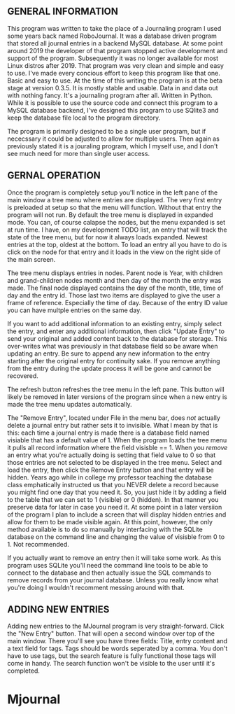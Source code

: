 			
GENERAL INFORMATION
----------------------
This program was written to take the place of a Journaling program I used some years back named RoboJournal. It was a database driven program that stored all journal entries in a backend MySQL database. At some point around 2019 the developer of that program stopped active development and support of the program. Subsequently it was no longer available for most Linux distros after 2019. That program was very clean and simple and easy to use. I've made every concious effort to keep this program like that one. Basic and easy to use. At the time of this writing the program is at the beta stage at version 0.3.5. It is mostly stable and usable. Data in and data out with nothing fancy. It's a journaling program after all. Written in Python. While it is possible to use the source code and connect this program to a MySQL database backend, I've designed this program to use SQlite3 and keep the database file local to the program directory. 

The program is primarily designed to be a single user program, but if nececssary it could be adjusted to allow for multiple users. Then again as previously stated it is a jouraling program, which I myself use, and I don't see much need for more than single user access.

GERNAL OPERATION
-----------------------
Once the program is completely setup you'll notice in the left pane of the main window a tree menu where entries are displayed. The very first entry is preloaded at setup so that the menu will function. Without that entry the program will not run. By default the tree menu is displayed in expanded mode. You can, of course calapse the nodes, but the menu expanded is set at run time. I have, on my development TODO list, an entry that will track the state of the tree menu, but for now it always loads expanded. Newest entries at the top, oldest at the bottom. To load an entry all you have to do is click on the node for that entry and it loads in the view on the right side of the main screen.

The tree menu displays entries in nodes. Parent node is Year, with children and grand-children nodes month and then day of the month the entry was made. The final node displayed contains the day of the month, title, time of day and the entry id. Those last two items are displayed to give the user a frame of reference. Especially the time of day. Because of the entry ID value you can have multple entries on the same day.

If you want to add additional information to an existing entry, simply select the entry, and enter any additional information, then click "Update Entry" to send your original and added content back to the database for storage. This over-writes what was previously in that database field so be aware when updating an entry. Be sure to append any new information to the entry starting after the original entry for continuity sake. If you remove anything from the entry during the update process it will be gone and cannot be recovered.

The refresh button refreshes the tree menu in the left pane. This button will likely be removed in later versions of the program since when a new entry is made the tree menu updates automatically. 

The "Remove Entry", located under File in the menu bar, does _not_ actually delete a journal entry but rather sets it to invisible. What I mean by that is this: each time a journal entry is made there is a database field named visiable that has a default value of 1. When the program loads the tree menu it pulls all record information where the field visisble == 1. When you _remove_ an entry what you're actually doing is setting that field value to 0 so that those entries are not selected to be displayed in the tree menu. Select and load the entry, then click the Remove Entry button and that entry will be hidden. Years ago while in college my professor teaching the database class emphatically instructed us that you NEVER delete a record because you might find one day that you need it. So, you just hide it by adding a field to the table that we can set to 1 (visible) or 0 (hidden). In that manner you preserve data for later in case you need it. At some point in a later versiion of the program I plan to include a screen that will display hidden entries and allow for them to be made visible again. At this point, however, the only method available is to do so manually by interfacing with the SQLite database on the command line and changing the value of visisble from 0 to 1. Not recommended.

If you actually want to remove an entry then it will take some work. As this program uses SQLite you'll need the command line tools to be able to connect to the database and then actually issue the SQL commands to remove records from your journal database. Unless you really know what you're doing I wouldn't recomment messing around with that.

ADDING NEW ENTRIES
-------------------------
Adding new entries to the MJournal program is very straight-forward. Click the "New Entry" button. That will open a second window over top of the main window. There you'll see you have three fields: Title, entry content and a text field for tags. Tags should be words seperated by a comma. You don't have to use tags, but the search feature is fully functional those tags will come in handy. The search function won't be visible to the user until it's completed.

# Mjournal
